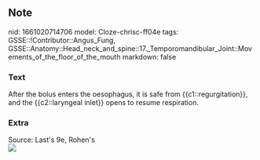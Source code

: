 ## Note
nid: 1661020714706
model: Cloze-chrisc-ff04e
tags: GSSE::!Contributor::Angus_Fung, GSSE::Anatomy::Head_neck_and_spine::17._Temporomandibular_Joint::Movements_of_the_floor_of_the_mouth
markdown: false

### Text
After the bolus enters the oesophagus, it is safe from {{c1::regurgitation}}, and the {{c2::laryngeal inlet}} opens to resume respiration.

### Extra
<div>
  Source: Last's 9e, Rohen's
</div>
<div><img src=
"paste-a031631b5a2b3572de5d54f379f56a3add88e332.jpg"></div>
